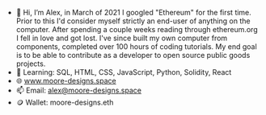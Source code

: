 - 👋 Hi, I’m Alex, in March of 2021 I googled "Ethereum" for the first time. Prior to this I'd consider myself strictly an end-user of anything on the computer. After spending a couple weeks reading through ethereum.org I fell in love and got lost. I've since built my own computer from components, completed over 100 hours of coding tutorials. My end goal is to be able to contribute as a developer to open source public goods projects.  
- 🌱 Learning: SQL, HTML, CSS, JavaScript, Python, Solidity, React
- 🌐 www.moore-designs.space
- 📫 Email: alex@moore-designs.space
- 🪙 Wallet: moore-designs.eth
